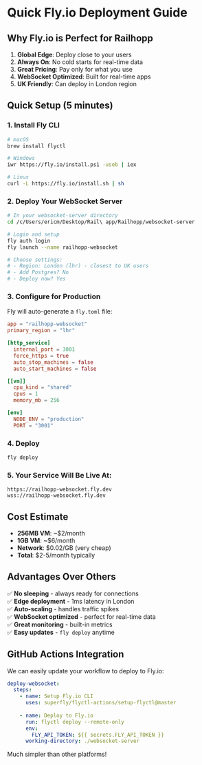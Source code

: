 # Quick Fly.io Deployment Guide

## Why Fly.io is Perfect for Railhopp

1. **Global Edge**: Deploy close to your users
2. **Always On**: No cold starts for real-time data
3. **Great Pricing**: Pay only for what you use
4. **WebSocket Optimized**: Built for real-time apps
5. **UK Friendly**: Can deploy in London region

## Quick Setup (5 minutes)

### 1. Install Fly CLI
```bash
# macOS
brew install flyctl

# Windows
iwr https://fly.io/install.ps1 -useb | iex

# Linux
curl -L https://fly.io/install.sh | sh
```

### 2. Deploy Your WebSocket Server
```bash
# In your websocket-server directory
cd /c/Users/ericm/Desktop/Rail\ app/Railhopp/websocket-server

# Login and setup
fly auth login
fly launch --name railhopp-websocket

# Choose settings:
# - Region: London (lhr) - closest to UK users
# - Add Postgres? No
# - Deploy now? Yes
```

### 3. Configure for Production
Fly will auto-generate a `fly.toml` file:

```toml
app = "railhopp-websocket"
primary_region = "lhr"

[http_service]
  internal_port = 3001
  force_https = true
  auto_stop_machines = false
  auto_start_machines = false

[[vm]]
  cpu_kind = "shared"
  cpus = 1
  memory_mb = 256

[env]
  NODE_ENV = "production"
  PORT = "3001"
```

### 4. Deploy
```bash
fly deploy
```

### 5. Your Service Will Be Live At:
```
https://railhopp-websocket.fly.dev
wss://railhopp-websocket.fly.dev
```

## Cost Estimate
- **256MB VM**: ~$2/month
- **1GB VM**: ~$6/month  
- **Network**: $0.02/GB (very cheap)
- **Total**: $2-5/month typically

## Advantages Over Others

✅ **No sleeping** - always ready for connections  
✅ **Edge deployment** - 1ms latency in London  
✅ **Auto-scaling** - handles traffic spikes  
✅ **WebSocket optimized** - perfect for real-time data  
✅ **Great monitoring** - built-in metrics  
✅ **Easy updates** - `fly deploy` anytime  

## GitHub Actions Integration

We can easily update your workflow to deploy to Fly.io:

```yaml
deploy-websocket:
  steps:
    - name: Setup Fly.io CLI
      uses: superfly/flyctl-actions/setup-flyctl@master
    
    - name: Deploy to Fly.io
      run: flyctl deploy --remote-only
      env:
        FLY_API_TOKEN: ${{ secrets.FLY_API_TOKEN }}
      working-directory: ./websocket-server
```

Much simpler than other platforms!
